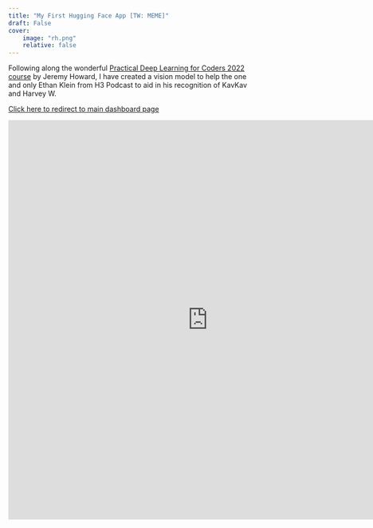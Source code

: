 ```yaml
---
title: "My First Hugging Face App [TW: MEME]"
draft: False
cover:
    image: "rh.png"
    relative: false
---
```


Following along the wonderful [Practical Deep Learning for Coders 2022 course](https://youtube.com/playlist?list=PLfYUBJiXbdtSvpQjSnJJ_PmDQB_VyT5iU) by Jeremy Howard, I have created a vision model to help the one and only Ethan Klein from H3 Podcast to aid in his recognition of KavKav and Harvey W.

[Click here to redirect to main dashboard page](https://huggingface.co/spaces/justintzeji/ryan_or_harvey)


<iframe src="https://hf.space/embed/justintzeji/ryan_or_harvey/+" frameborder="0" width="800" height="800"></iframe>